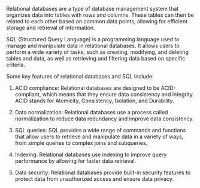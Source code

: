 Relational databases are a type of database management system that organizes data into tables with rows and columns. These tables can then be related to each other based on common data points, allowing for efficient storage and retrieval of information.

SQL (Structured Query Language) is a programming language used to manage and manipulate data in relational databases. It allows users to perform a wide variety of tasks, such as creating, modifying, and deleting tables and data, as well as retrieving and filtering data based on specific criteria.

Some key features of relational databases and SQL include:

1.  ACID compliance: Relational databases are designed to be ACID-compliant, which means that they ensure data consistency and integrity. ACID stands for Atomicity, Consistency, Isolation, and Durability.
    
2.  Data normalization: Relational databases use a process called normalization to reduce data redundancy and improve data consistency.
    
3.  SQL queries: SQL provides a wide range of commands and functions that allow users to retrieve and manipulate data in a variety of ways, from simple queries to complex joins and subqueries.
    
4.  Indexing: Relational databases use indexing to improve query performance by allowing for faster data retrieval.
    
5.  Data security: Relational databases provide built-in security features to protect data from unauthorized access and ensure data privacy.
